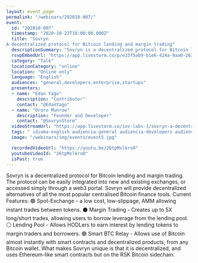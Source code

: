 ```yaml
---
layout: event_page
permalink: "/webinars/202010-007/"
event:
  id: "202010-007"
  timestamp: "2020-10-22T18:00:00.000Z"
  title: "Sovryn
A decentralized protocol for Bitcoin lending and margin trading"
  descriptionSummary: "Sovryn is a decentralized protocol for Bitcoin lending and margin trading. The protocol can be easily integrated into new and existing exch…"
  rsvpEmbedUrl: "https://app.livestorm.co/p/e33f5ab9-b1e6-424a-9aa0-2637acf67d6d/form"
  category: "Talk"
  locationCategory: "online"
  location: "Online only"
  language: "English"
  audiences: "general,developers,enterprise,startups"
  presenters:
  - name: "Edan Yago"
    description: "Contributor"
    contact: "@EdanYago"
  - name: "Ororo Munroe"
    description: "Founder and Developer"
    contact: "@SovrynStorm"
  videoStreamUrl: "https://app.livestorm.co/iov-labs-1/sovryn-a-decentralized-protocol-for-bitcoin-lending-and-margin-trading"
  tags: " idioma-english audiencia-general audiencia-developers audiencia-enterprise audiencia-startups recent"
  image: "/webinars/img/events/event5.jpg"

  recordedVideoUrl: "https://youtu.be/26tpMslkro0"
  youtubeVideoId: "26tpMslkro0"
  isPast: true
---
```



Sovryn is a decentralized protocol for Bitcoin lending and margin trading. The protocol can be easily integrated into new and existing exchanges, or accessed simply through a web3 portal. Sovryn will provide decentralized alternatives of all the most popular centralised Bitcoin finance tools. 
Current Features:
🟢 Spot-Exchange - a low cost, low-slippage, AMM allowing instant trades between tokens.
⚫ Margin Trading - Creates up to 5X long/short trades, allowing users to borrow leverage from the lending pool.
⚪ Lending Pool - Allows HODLers to earn interest by lending tokens to margin traders and borrowers.
🟢 Smart BTC Relay - Allows use of Bitcoin almost instantly with smart contracts and decentralized products, from any Bitcoin wallet. 
What makes Sovryn unique is that it is decentralized, and uses Ethereum-like smart contracts but on the RSK Bitcoin sidechain.

